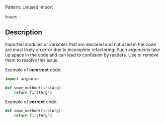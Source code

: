 Pattern: Unused import

Issue: -

## Description

Imported modules or variables that are declared and not used in the code are most likely an error due to incomplete refactoring. Such arguments take up space in the code and can lead to confusion by readers. Use or remove them to resolve this issue.


Example of **incorrect** code:
```python
import argparse

def some_method(firstArg):
    return firstArg*2
```

Example of **correct** code:
```python
def some_method(firstArg):
    return firstArg*2
```
